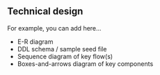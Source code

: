 ## Technical design 

For example, you can add here...

* E-R diagram 
* DDL schema / sample seed file 
* Sequence diagram of key flow(s) 
* Boxes-and-arrows diagram of key components 

